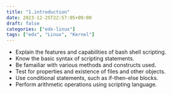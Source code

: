 ```yaml
---
title: "1.introduction"
date: 2023-12-25T22:57:05+09:00
draft: false
categories: ["edx-linux"]
tags: ["edx", "Linux", "Kernel"]
---
```


- Explain the features and capabilities of bash shell scripting.
- Know the basic syntax of scripting statements.
- Be famailiar with various methods and constructs used.
- Test for properties and existence of files and other objects.
- Use conditional statements, such as if-then-else blocks.
- Perform arithmetic operations using scripting language.


